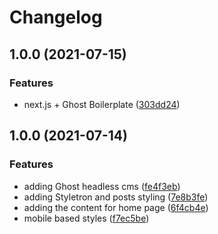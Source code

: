 # Changelog

## 1.0.0 (2021-07-15)


### Features

* next.js + Ghost Boilerplate ([303dd24](https://www.github.com/skarthikeyan96/next-ghost-boilerplate/commit/303dd24de5809bb4ad68ce037d4257d103389fc4))

## 1.0.0 (2021-07-14)


### Features

* adding Ghost headless cms ([fe4f3eb](https://www.github.com/skarthikeyan96/nextjs-ghost-boilerplate/commit/fe4f3eb066c34857e37ff3acad82c941c4c44571))
* adding Styletron and posts styling ([7e8b3fe](https://www.github.com/skarthikeyan96/nextjs-ghost-boilerplate/commit/7e8b3fef958c41ce4cae588aec03546bd37c33b5))
* adding the content for home page ([6f4cb4e](https://www.github.com/skarthikeyan96/nextjs-ghost-boilerplate/commit/6f4cb4e066a6a604ffb1d2c9c86657ef81ea3ab3))
* mobile based styles ([f7ec5be](https://www.github.com/skarthikeyan96/nextjs-ghost-boilerplate/commit/f7ec5be4742c263c777b928fa9cfe7123e5aa521))
